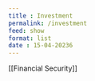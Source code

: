 ```yaml
---
title : Investment
permalink: /investment
feed: show
format: list
date : 15-04-20236
---
```


[[Financial Security]]

